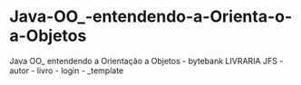 # Java-OO_-entendendo-a-Orienta-o-a-Objetos
Java OO_ entendendo a Orientação a Objetos - bytebank
LIVRARIA JFS - autor - livro - login - _template
